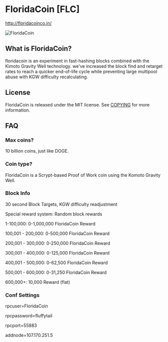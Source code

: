 # FloridaCoin [FLC]
http://floridacoinco.in/

![FloridaCoin](http://www.floridacoin.co/wp-content/uploads/2014/03/bitcoin_testnet.png)

## What is FloridaCoin?
floridacoin is an experiment in fast-hashing blocks combined with the Kimoto Gravity Well technology. we've increased the block find and retarget 
rates to reach a quicker end-of-life cycle while preventing large multipool abuse with KGW difficulty recalculating.

## License
FloridaCoin is released under the MIT license. See [COPYING](COPYING)
for more information.

## FAQ

### Max coins?
10 billion coins, just like DOGE.

### Coin type?
FloridaCoin is a Scrypt-based Proof of Work coin using the Komoto Gravity Well.

### Block Info

30 second Block Targets, KGW difficulty readjustment

Special reward system: Random block rewards

1-100,000: 0-1,000,000 FloridaCoin Reward

100,001 - 200,000: 0-500,000 FloridaCoin Reward

200,001 - 300,000: 0-250,000 FloridaCoin Reward

300,001 - 400,000: 0-125,000 FloridaCoin Reward

400,001 - 500,000: 0-62,500 FloridaCoin Reward

500,001 - 600,000: 0-31,250 FloridaCoin Reward

600,000+: 10,000 Reward (flat)

### Conf Settings

rpcuser=FloridaCoin

rpcpassword=fluffytail

rpcport=55883

addnode=107.170.251.5